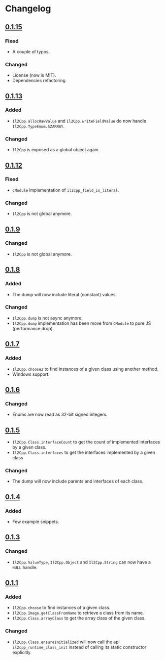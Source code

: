 # Changelog

## [0.1.15]

### Fixed
- A couple of typos.

### Changed
- License (now is MIT).
- Dependencies refactoring.

## [0.1.13]

### Added
- `Il2Cpp.allocRawValue` and `Il2Cpp.writeFieldValue` do now handle `Il2Cpp.TypeEnum.SZARRAY`.

### Changed
 - `Il2Cpp` is exposed as a global object again.

## [0.1.12]

### Fixed
- `CModule` implementation of `il2cpp_field_is_literal`.

### Changed
 - `Il2Cpp` is not global anymore.
 
## [0.1.9]

### Changed
 - `Il2Cpp` is not global anymore.

## [0.1.8]

### Added
 - The dump will now include
    literal (constant) values.

### Changed
 - `Il2Cpp.dump` is not async anymore.
 - `Il2Cpp.dump` implementation has been move from `CModule` to pure JS (performance drop).

## [0.1.7]

### Added
 - `Il2Cpp.choose2` to find instances of a given class using another method.
 - Windows support.
 
## [0.1.6]

### Changed
 - Enums are now read as 32-bit signed integers.

## [0.1.5]

- `Il2Cpp.Class.interfaceCount` to get the count of implemented interfaces by a given class.
- `Il2Cpp.Class.interfaces` to get the interfaces implemented by a given class

 ### Changed
 - The dump will now include parents and
    interfaces of each class.

## [0.1.4]

### Added 

- Few example snippets.

## [0.1.3] 

### Changed
 - `Il2Cpp.ValueType`, `Il2Cpp.Object` and `Il2Cpp.String` can now have a `NULL` handle.

## [0.1.1] 

### Added
 - `Il2Cpp.choose` to find instances of a given class.
 - `Il2Cpp.Image.getClassFromName` to retrieve a class from its name.
 - `Il2Cpp.Class.arrayClass` to get the array class of the given class.
 
### Changed
 - `Il2Cpp.Class.ensureInitialized` will now call the api `il2cpp_runtime_class_init` instead of calling its static
  constructor explicitly.


[0.1.15]: https://github.com/vfsfitvnm/frida-il2cpp-bridge/compare/60c4ac7..HEAD
[0.1.13]: https://github.com/vfsfitvnm/frida-il2cpp-bridge/compare/fe8e02a..60c4ac7
[0.1.12]: https://github.com/vfsfitvnm/frida-il2cpp-bridge/compare/a6a202a..fe8e02a
[0.1.9]: https://github.com/vfsfitvnm/frida-il2cpp-bridge/compare/4d1a678..a6a202a
[0.1.8]: https://github.com/vfsfitvnm/frida-il2cpp-bridge/compare/667237d..4d1a678
[0.1.7]: https://github.com/vfsfitvnm/frida-il2cpp-bridge/compare/fae6029..667237d
[0.1.6]: https://github.com/vfsfitvnm/frida-il2cpp-bridge/compare/4502c50..fae6029
[0.1.5]: https://github.com/vfsfitvnm/frida-il2cpp-bridge/compare/a0e8652..4502c50
[0.1.4]: https://github.com/vfsfitvnm/frida-il2cpp-bridge/compare/5cc7c99..a0e8652
[0.1.3]: https://github.com/vfsfitvnm/frida-il2cpp-bridge/compare/31673d1..5cc7c99
[0.1.1]: https://github.com/vfsfitvnm/frida-il2cpp-bridge/compare/3c12b51..31673d1